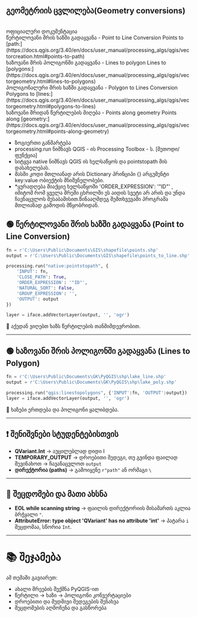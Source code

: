 ## გეომეტრიის ცვლილება(Geometry conversions)
<br>
ოფიციალური დოკუმენტაცია <br>
წერტილოვანი შრის ხაზში გადაყვანა - Point to Line Conversion
Points to [path:](https://docs.qgis.org/3.40/en/docs/user_manual/processing_algs/qgis/vectorcreation.html#points-to-path) <br>
ხაზოვანი შრის პოლიგონში გადაყვანა - Lines to polygon
Lines to [polygons:](https://docs.qgis.org/3.40/en/docs/user_manual/processing_algs/qgis/vectorgeometry.html#lines-to-polygons) <br>
პოლიგონალური შრის ხაზში გადაყვანა - Polygon to Lines Conversion
Polygons to [lines:](https://docs.qgis.org/3.40/en/docs/user_manual/processing_algs/qgis/vectorgeometry.html#polygons-to-lines) <br>
ხაზოვანი შრიდან წერტილების მიღება - Points along geometry
Points along [geometry:](https://docs.qgis.org/3.40/en/docs/user_manual/processing_algs/qgis/vectorgeometry.html#points-along-geometry) <br>



- ზოგიერთი განმარტება
- processing.run ნიშნავს QGIS - ის Processing Toolbox - ს. [მეთოდი/ფუნქცია]
- სიტყვა native ნიშნავს QGIS ის ხელსაწყოს და pointstopath მის დასახელებას.
- მასში კოდი მთლიანად არის Dictionary პრინციპი {}  არგუმენტი key:value ობიექტის მნიშვნელობები.
- *ყურადღება მიაქციე ხელსაწყოში 'ORDER_EXPRESSION': '"ID"' , იმიტომ რომ ყველა შრეში ცხრილში ეს აიდის სვეტი არ არის და უნდა ჩაენაცვლოს შესაბამისით.წინააღმდეგ შემთხვევაში პროგრამა მთლიანად გამოდის მწყობრიდან.

## 🟢 წერტილოვანი შრის ხაზში გადაყვანა (Point to Line Conversion)



```py title="new_layer_points_to_path.py" linenums="1"
fn = r'C:\Users\Public\Documents\GIS\shapefile\points.shp'
output = r'C:\Users\Public\Documents\GIS\shapefile\points_to_line.shp'

processing.run("native:pointstopath", {
    'INPUT': fn,
    'CLOSE_PATH': True,
    'ORDER_EXPRESSION': '"ID"',
    'NATURAL_SORT': False,
    'GROUP_EXPRESSION': '',
    'OUTPUT': output
})

layer = iface.addVectorLayer(output, '', 'ogr')
```

📌 აქედან ვიღებთ ხაზს წერტილების თანმიმდევრობით.

---


## 🟢 ხაზოვანი შრის პოლიგონში გადაყვანა (Lines to Polygon)

```python
fn = r'C:\Users\Public\Documents\GK\PyQGIS\shp\lake_line.shp'
output = r'C:\Users\Public\Documents\GK\PyQGIS\shp\lake_poly.shp'

processing.run("qgis:linestopolygons", {'INPUT':fn, 'OUTPUT':output})
layer = iface.addVectorLayer(output, '', 'ogr')
```

📌 ხაზები ერთდება და პოლიგონი ყალიბდება.

---

## ❗️ შენიშვნები სტუდენტებისთვის

- **QVariant.Int** → აუცილებლად დიდი I  
- **TEMPORARY_OUTPUT** → დროებითი შედეგი, თუ გვინდა ფაილად შევინახოთ → ჩავანაცვლოთ `output`
- **დირექტორია (paths)** → გამოიყენე `r"path"` ან ორმაგი `\`

---

## 🔎 შეცდომები და მათი ახსნა

- **EOL while scanning string** → ფაილის დირექტორიის მისამართს აკლია ბრჭყალი `"`.  
- **AttributeError: type object 'QVariant' has no attribute 'int'** → პატარა `i` შეცდომაა, სწორია `Int`.

---

# 📚 შეჯამება

ამ თემაში გავიარეთ:  
- ახალი შრეების შექმნა PyQGIS-ით  
- წერტილი → ხაზი → პოლიგონი კონვერტაციები  
- დროებითი და მუდმივი შედეგების შენახვა  
- შეცდომების აღმოჩენა და გასწორება  